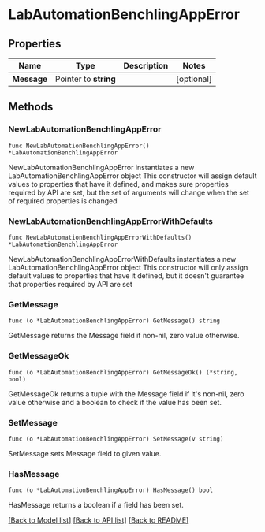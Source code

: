 # LabAutomationBenchlingAppError

## Properties

Name | Type | Description | Notes
------------ | ------------- | ------------- | -------------
**Message** | Pointer to **string** |  | [optional] 

## Methods

### NewLabAutomationBenchlingAppError

`func NewLabAutomationBenchlingAppError() *LabAutomationBenchlingAppError`

NewLabAutomationBenchlingAppError instantiates a new LabAutomationBenchlingAppError object
This constructor will assign default values to properties that have it defined,
and makes sure properties required by API are set, but the set of arguments
will change when the set of required properties is changed

### NewLabAutomationBenchlingAppErrorWithDefaults

`func NewLabAutomationBenchlingAppErrorWithDefaults() *LabAutomationBenchlingAppError`

NewLabAutomationBenchlingAppErrorWithDefaults instantiates a new LabAutomationBenchlingAppError object
This constructor will only assign default values to properties that have it defined,
but it doesn't guarantee that properties required by API are set

### GetMessage

`func (o *LabAutomationBenchlingAppError) GetMessage() string`

GetMessage returns the Message field if non-nil, zero value otherwise.

### GetMessageOk

`func (o *LabAutomationBenchlingAppError) GetMessageOk() (*string, bool)`

GetMessageOk returns a tuple with the Message field if it's non-nil, zero value otherwise
and a boolean to check if the value has been set.

### SetMessage

`func (o *LabAutomationBenchlingAppError) SetMessage(v string)`

SetMessage sets Message field to given value.

### HasMessage

`func (o *LabAutomationBenchlingAppError) HasMessage() bool`

HasMessage returns a boolean if a field has been set.


[[Back to Model list]](../README.md#documentation-for-models) [[Back to API list]](../README.md#documentation-for-api-endpoints) [[Back to README]](../README.md)



